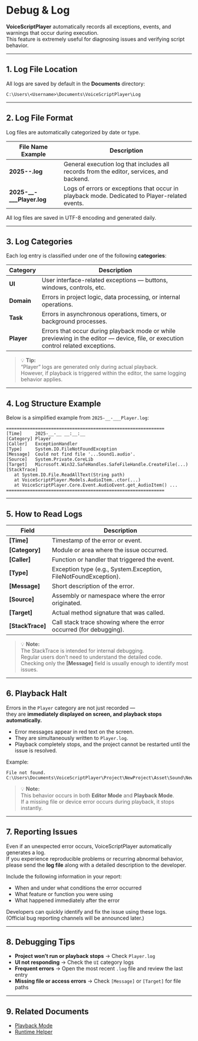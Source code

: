# Debug & Log

**VoiceScriptPlayer** automatically records all exceptions, events, and warnings that occur during execution.  
This feature is extremely useful for diagnosing issues and verifying script behavior.

---

## 1. Log File Location

All logs are saved by default in the **Documents** directory:

    C:\Users\<Username>\Documents\VoiceScriptPlayer\Log

---

## 2. Log File Format

Log files are automatically categorized by date or type.

| File Name Example | Description |
|--------------------|-------------|
| **2025-__-__.log** | General execution log that includes all records from the editor, services, and backend. |
| **2025-__-___Player.log** | Logs of errors or exceptions that occur in playback mode. Dedicated to Player-related events. |

All log files are saved in UTF-8 encoding and generated daily.

---

## 3. Log Categories

Each log entry is classified under one of the following **categories**:

| Category | Description |
|-----------|-------------|
| **UI** | User interface-related exceptions — buttons, windows, controls, etc. |
| **Domain** | Errors in project logic, data processing, or internal operations. |
| **Task** | Errors in asynchronous operations, timers, or background processes. |
| **Player** | Errors that occur during playback mode or while previewing in the editor — device, file, or execution control related exceptions. |

> 💡 **Tip:**  
> “Player” logs are generated only during actual playback.  
> However, if playback is triggered within the editor, the same logging behavior applies.

---

## 4. Log Structure Example

Below is a simplified example from `2025-__-___Player.log`:

    ============================================================
    [Time]     2025-__-__ __:__:__
    [Category] Player
    [Caller]   ExceptionHandler
    [Type]     System.IO.FileNotFoundException
    [Message]  Could not find file '...Sound1.audio'.
    [Source]   System.Private.CoreLib
    [Target]   Microsoft.Win32.SafeHandles.SafeFileHandle.CreateFile(...)
    [StackTrace]
       at System.IO.File.ReadAllText(String path)
       at VoiceScriptPlayer.Models.AudioItem..ctor(...)
       at VoiceScriptPlayer.Core.Event.AudioEvent.get_AudioItem() ...
    ============================================================

---

## 5. How to Read Logs

| Field | Description |
|--------|-------------|
| **[Time]** | Timestamp of the error or event. |
| **[Category]** | Module or area where the issue occurred. |
| **[Caller]** | Function or handler that triggered the event. |
| **[Type]** | Exception type (e.g., System.Exception, FileNotFoundException). |
| **[Message]** | Short description of the error. |
| **[Source]** | Assembly or namespace where the error originated. |
| **[Target]** | Actual method signature that was called. |
| **[StackTrace]** | Call stack trace showing where the error occurred (for debugging). |

> 💡 **Note:**  
> The StackTrace is intended for internal debugging.  
> Regular users don’t need to understand the detailed code.  
> Checking only the **[Message]** field is usually enough to identify most issues.

---

## 6. Playback Halt

Errors in the `Player` category are not just recorded —  
they are **immediately displayed on screen, and playback stops automatically.**

- Error messages appear in red text on the screen.  
- They are simultaneously written to `Player.log`.  
- Playback completely stops, and the project cannot be restarted until the issue is resolved.

Example:

    File not found.
    C:\Users\Documents\VoiceScriptPlayer\Project\NewProject\Asset\Sound\NewSound.wav

> 💡 **Note:**  
> This behavior occurs in both **Editor Mode** and **Playback Mode**.  
> If a missing file or device error occurs during playback, it stops instantly.

---

## 7. Reporting Issues

Even if an unexpected error occurs, VoiceScriptPlayer automatically generates a log.  
If you experience reproducible problems or recurring abnormal behavior,  
please send the **log file** along with a detailed description to the developer.

Include the following information in your report:

- When and under what conditions the error occurred  
- What feature or function you were using  
- What happened immediately after the error  

Developers can quickly identify and fix the issue using these logs.  
(Official bug reporting channels will be announced later.)

---

## 8. Debugging Tips

- **Project won’t run or playback stops** → Check `Player.log`  
- **UI not responding** → Check the `UI` category logs  
- **Frequent errors** → Open the most recent `.log` file and review the last entry  
- **Missing file or access errors** → Check `[Message]` or `[Target]` for file paths  

---

## 9. Related Documents

- [Playback Mode](run.md)  
- [Runtime Helper](../editor/runtime-helper.md)
